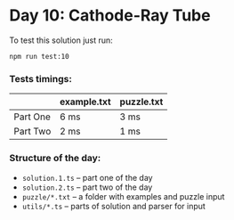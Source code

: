 # Day 10: Cathode-Ray Tube

To test this solution just run:

```shell
npm run test:10
```

### Tests timings:

|          | example.txt | puzzle.txt |
| -------- | ----------- | ---------- |
| Part One | 6 ms        | 3 ms       |
| Part Two | 2 ms        | 1 ms       |

### Structure of the day:

- `solution.1.ts` – part one of the day
- `solution.2.ts` – part two of the day
- `puzzle/*.txt` – a folder with examples and puzzle input
- `utils/*.ts` – parts of solution and parser for input
